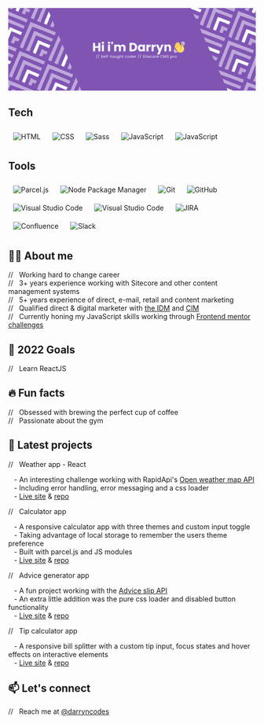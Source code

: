 <img src="github-banner.png" alt="Hi i'm Darryn. Self-taught coder & Sitecore CMS professional" />

## Tech 
<div align="left">
<img style="margin: 10px" src="https://img.shields.io/badge/-HTML-7f54b3?logo=html5&logoColor=white&style=flat-square" alt="HTML" height="30" />
<img style="margin: 10px" src="https://img.shields.io/badge/-CSS-7f54b3?logo=css3&logoColor=white&style=flat-square" alt="CSS" height="30" />
<img style="margin: 10px" src="https://img.shields.io/badge/-Sass-7f54b3?logo=sass&logoColor=white&style=flat-square" alt="Sass" height="30" />
<img style="margin: 10px" src="https://img.shields.io/badge/-JavaScript-7f54b3?logo=javascript&logoColor=white&style=flat-square" alt="JavaScript" height="30" />
<img style="margin: 10px" src="https://img.shields.io/badge/-React-7f54b3?logo=react&logoColor=white&style=flat-square" alt="JavaScript" height="30" />
</div>

## Tools

<div align="left">
<img style="margin: 10px" src="https://img.shields.io/badge/-Parcel-7f54b3?logo=parcel&logoColor=white&style=flat-square" alt="Parcel.js" height="30" />
<img style="margin: 10px" src="https://img.shields.io/badge/-npm-7f54b3?logo=&logoColor=white&style=flat-square" alt="Node Package Manager" height="30" />
<img style="margin: 10px" src="https://img.shields.io/badge/-Git-7f54b3?logo=git&logoColor=white&style=flat-square" alt="Git" height="30" />
<img style="margin: 10px" src="https://img.shields.io/badge/-GitHub-7f54b3?logo=github&logoColor=white&style=flat-square" alt="GitHub" height="30" />
<img style="margin: 10px" src="https://img.shields.io/badge/-VS%20Code-7f54b3?logo=visualstudiocode&logoColor=white&style=flat-square" alt="Visual Studio Code" height="30" />
<img style="margin: 10px" src="https://img.shields.io/badge/-Markdown-7f54b3?logo=markdown&logoColor=white&style=flat-square" alt="Visual Studio Code" height="30" />
<img style="margin: 10px" src="https://img.shields.io/badge/-Jira-7f54b3?logo=jira&logoColor=white&style=flat-square" alt="JIRA" height="30" />
<img style="margin: 10px" src="https://img.shields.io/badge/-Confluence-7f54b3?logo=confluence&logoColor=white&style=flat-square" alt="Confluence" height="30" />
<img style="margin: 10px" src="https://img.shields.io/badge/-Slack-7f54b3?logo=slack&logoColor=white&style=flat-square" alt="Slack" height="30" />
</div>

## 👨‍💻 About me

// &nbsp;&nbsp;Working hard to change career<br>
// &nbsp;&nbsp;3+ years experience working with Sitecore and other content management systems<br>
// &nbsp;&nbsp;5+ years experience of direct, e-mail, retail and content marketing<br>
// &nbsp;&nbsp;Qualified direct & digital marketer with [the IDM](https://www.theidm.com/) and [CIM](https://www.cim.co.uk/)<br>
// &nbsp;&nbsp;Currently honing my JavaScript skills working through [Frontend mentor challenges](https://www.frontendmentor.io/profile/darryncodes)

## 📅 2022 Goals

// &nbsp;&nbsp;Learn ReactJS

## 🔥 Fun facts

// &nbsp;&nbsp;Obsessed with brewing the perfect cup of coffee<br>
// &nbsp;&nbsp;Passionate about the gym

## 👷 Latest projects

// &nbsp;&nbsp;Weather app - React<br>

&nbsp;&nbsp;&nbsp;- An interesting challenge working with RapidApi's [Open weather map API](https://rapidapi.com/community/api/open-weather-map)<br>
&nbsp;&nbsp;&nbsp;- Including error handling, error messaging and a css loader<br>
&nbsp;&nbsp;&nbsp;- [Live site](https://darryncodes.github.io/weather-app/) & [repo](https://github.com/darryncodes/weather-app)<br>

// &nbsp;&nbsp;Calculator app<br>

&nbsp;&nbsp;&nbsp;- A responsive calculator app with three themes and custom input toggle<br>
&nbsp;&nbsp;&nbsp;- Taking advantage of local storage to remember the users theme preference<br>
&nbsp;&nbsp;&nbsp;- Built with parcel.js and JS modules<br>
&nbsp;&nbsp;&nbsp;- [Live site](https://darryncodes.github.io/calculator-app/) & [repo](https://github.com/darryncodes/calculator-app)<br>

// &nbsp;&nbsp;Advice generator app<br>

&nbsp;&nbsp;&nbsp;- A fun project working with the [Advice slip API](https://api.adviceslip.com/)<br>
&nbsp;&nbsp;&nbsp;- An extra little addition was the pure css loader and disabled button functionality<br>
&nbsp;&nbsp;&nbsp;- [Live site](https://darryncodes.github.io/advice-generator-app/) & [repo](https://github.com/darryncodes/advice-generator-app)<br>

// &nbsp;&nbsp;Tip calculator app<br>

&nbsp;&nbsp;&nbsp;- A responsive bill splitter with a custom tip input, focus states and hover effects on interactive elements<br>
&nbsp;&nbsp;&nbsp;- [Live site](https://darryncodes.github.io/tip-calculator-app/) & [repo](https://github.com/darryncodes/tip-calculator-app)<br>

## 📫 Let's connect
// &nbsp;&nbsp;Reach me at [@darryncodes](https://darryncodes.co.uk/)
